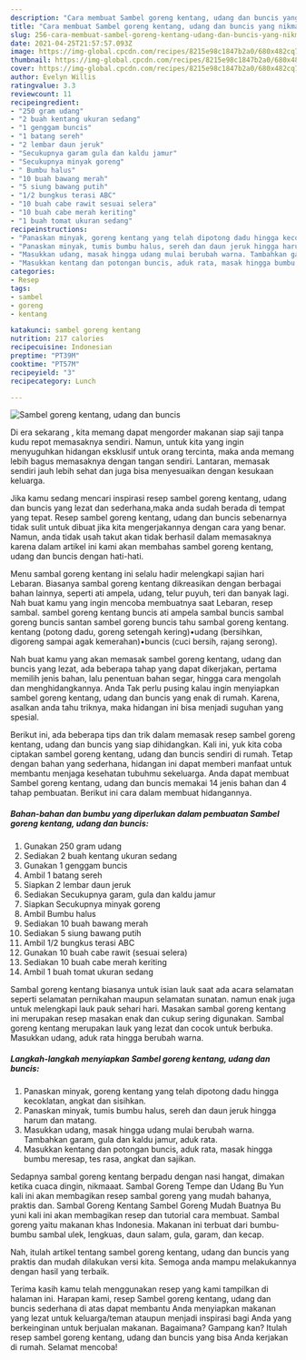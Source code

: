 ```yaml
---
description: "Cara membuat Sambel goreng kentang, udang dan buncis yang nikmat Untuk Jualan"
title: "Cara membuat Sambel goreng kentang, udang dan buncis yang nikmat Untuk Jualan"
slug: 256-cara-membuat-sambel-goreng-kentang-udang-dan-buncis-yang-nikmat-untuk-jualan
date: 2021-04-25T21:57:57.093Z
image: https://img-global.cpcdn.com/recipes/8215e98c1847b2a0/680x482cq70/sambel-goreng-kentang-udang-dan-buncis-foto-resep-utama.jpg
thumbnail: https://img-global.cpcdn.com/recipes/8215e98c1847b2a0/680x482cq70/sambel-goreng-kentang-udang-dan-buncis-foto-resep-utama.jpg
cover: https://img-global.cpcdn.com/recipes/8215e98c1847b2a0/680x482cq70/sambel-goreng-kentang-udang-dan-buncis-foto-resep-utama.jpg
author: Evelyn Willis
ratingvalue: 3.3
reviewcount: 11
recipeingredient:
- "250 gram udang"
- "2 buah kentang ukuran sedang"
- "1 genggam buncis"
- "1 batang sereh"
- "2 lembar daun jeruk"
- "Secukupnya garam gula dan kaldu jamur"
- "Secukupnya minyak goreng"
- " Bumbu halus"
- "10 buah bawang merah"
- "5 siung bawang putih"
- "1/2 bungkus terasi ABC"
- "10 buah cabe rawit sesuai selera"
- "10 buah cabe merah keriting"
- "1 buah tomat ukuran sedang"
recipeinstructions:
- "Panaskan minyak, goreng kentang yang telah dipotong dadu hingga kecoklatan, angkat dan sisihkan."
- "Panaskan minyak, tumis bumbu halus, sereh dan daun jeruk hingga harum dan matang."
- "Masukkan udang, masak hingga udang mulai berubah warna. Tambahkan garam, gula dan kaldu jamur, aduk rata."
- "Masukkan kentang dan potongan buncis, aduk rata, masak hingga bumbu meresap, tes rasa, angkat dan sajikan."
categories:
- Resep
tags:
- sambel
- goreng
- kentang

katakunci: sambel goreng kentang 
nutrition: 217 calories
recipecuisine: Indonesian
preptime: "PT39M"
cooktime: "PT57M"
recipeyield: "3"
recipecategory: Lunch

---
```



![Sambel goreng kentang, udang dan buncis](https://img-global.cpcdn.com/recipes/8215e98c1847b2a0/680x482cq70/sambel-goreng-kentang-udang-dan-buncis-foto-resep-utama.jpg)

Di era  sekarang , kita memang dapat mengorder makanan siap saji tanpa kudu repot memasaknya sendiri. Namun, untuk kita yang ingin menyuguhkan hidangan eksklusif untuk orang tercinta, maka anda memang lebih bagus memasaknya dengan tangan sendiri. Lantaran, memasak sendiri jauh lebih sehat dan juga bisa menyesuaikan dengan kesukaan keluarga.

Jika kamu sedang mencari inspirasi resep sambel goreng kentang, udang dan buncis yang lezat dan sederhana,maka anda sudah berada di tempat yang tepat. Resep sambel goreng kentang, udang dan buncis  sebenarnya tidak sulit untuk dibuat jika kita mengerjakannya dengan cara yang benar. Namun, anda tidak usah takut akan tidak berhasil dalam memasaknya 
karena dalam artikel ini kami akan membahas sambel goreng kentang, udang dan buncis dengan hati-hati.  

Menu sambal goreng kentang ini selalu hadir melengkapi sajian hari Lebaran. Biasanya sambal goreng kentang dikreasikan dengan berbagai bahan lainnya, seperti ati ampela, udang, telur puyuh, teri dan banyak lagi. Nah buat kamu yang ingin mencoba membuatnya saat Lebaran, resep sambal. sambel goreng kentang buncis ati ampela sambal buncis sambal goreng buncis santan sambel goreng buncis tahu sambal goreng kentang. kentang (potong dadu, goreng setengah kering)•udang (bersihkan, digoreng sampai agak kemerahan)•buncis (cuci bersih, rajang serong).

Nah buat kamu yang akan memasak sambel goreng kentang, udang dan buncis yang lezat, ada beberapa tahap yang dapat dikerjakan, pertama memilih jenis bahan, lalu penentuan bahan segar, hingga cara mengolah dan menghidangkannya. Anda Tak perlu pusing kalau ingin menyiapkan sambel goreng kentang, udang dan buncis yang enak di rumah. Karena, asalkan anda  tahu triknya, maka hidangan ini bisa menjadi suguhan yang spesial.

Berikut ini, ada beberapa tips dan trik dalam memasak resep sambel goreng kentang, udang dan buncis yang siap dihidangkan. Kali ini, yuk kita coba ciptakan sambel goreng kentang, udang dan buncis sendiri di rumah. Tetap dengan bahan yang sederhana, hidangan ini dapat memberi manfaat untuk membantu menjaga kesehatan tubuhmu sekeluarga. Anda dapat membuat Sambel goreng kentang, udang dan buncis memakai 14 jenis bahan dan 4 tahap pembuatan. Berikut ini cara dalam membuat hidangannya.

<!--inarticleads1-->

##### Bahan-bahan dan bumbu yang diperlukan dalam pembuatan Sambel goreng kentang, udang dan buncis:

1. Gunakan 250 gram udang
1. Sediakan 2 buah kentang ukuran sedang
1. Gunakan 1 genggam buncis
1. Ambil 1 batang sereh
1. Siapkan 2 lembar daun jeruk
1. Sediakan Secukupnya garam, gula dan kaldu jamur
1. Siapkan Secukupnya minyak goreng
1. Ambil  Bumbu halus
1. Sediakan 10 buah bawang merah
1. Sediakan 5 siung bawang putih
1. Ambil 1/2 bungkus terasi ABC
1. Gunakan 10 buah cabe rawit (sesuai selera)
1. Sediakan 10 buah cabe merah keriting
1. Ambil 1 buah tomat ukuran sedang


Sambal goreng kentang biasanya untuk isian lauk saat ada acara selamatan seperti selamatan pernikahan maupun selamatan sunatan. namun enak juga untuk melengkapi lauk pauk sehari hari. Masakan sambal goreng kentang ini merupakan resep masakan enak dan cukup sering digunakan. Sambal goreng kentang merupakan lauk yang lezat dan cocok untuk berbuka. Masukkan udang, aduk rata hingga berubah warna. 

<!--inarticleads2-->

##### Langkah-langkah menyiapkan Sambel goreng kentang, udang dan buncis:

1. Panaskan minyak, goreng kentang yang telah dipotong dadu hingga kecoklatan, angkat dan sisihkan.
1. Panaskan minyak, tumis bumbu halus, sereh dan daun jeruk hingga harum dan matang.
1. Masukkan udang, masak hingga udang mulai berubah warna. Tambahkan garam, gula dan kaldu jamur, aduk rata.
1. Masukkan kentang dan potongan buncis, aduk rata, masak hingga bumbu meresap, tes rasa, angkat dan sajikan.


Sedapnya sambal goreng kentang berpadu dengan nasi hangat, dimakan ketika cuaca dingin, nikmaaat. Sambal Goreng Tempe dan Udang Bu Yun kali ini akan membagikan resep sambal goreng yang mudah bahanya, praktis dan. Sambal Goreng Kentang Sambel Goreng Mudah Buatnya Bu yuni kali ini akan membagikan resep dan tutorial cara membuat. Sambal goreng yaitu makanan khas Indonesia. Makanan ini terbuat dari bumbu-bumbu sambal ulek, lengkuas, daun salam, gula, garam, dan kecap. 

Nah, itulah artikel tentang  sambel goreng kentang, udang dan buncis  yang praktis dan mudah dilakukan versi kita. Semoga anda mampu melakukannya dengan hasil yang terbaik. 

Terima kasih kamu telah menggunakan resep yang kami tampilkan di halaman ini. Harapan kami, resep  Sambel goreng kentang, udang dan buncis sederhana di atas dapat membantu Anda menyiapkan makanan yang lezat untuk keluarga/teman ataupun menjadi inspirasi bagi Anda yang berkeinginan untuk berjualan makanan. Bagaimana? Gampang kan? Itulah resep sambel goreng kentang, udang dan buncis yang bisa Anda kerjakan di rumah. Selamat mencoba!

